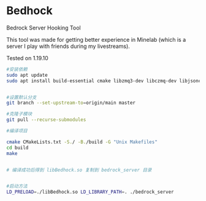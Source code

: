 # Bedhock
Bedrock Server Hooking Tool

This tool was made for getting better experience in Minelab (which is a server I play with friends during my livestreams).

Tested on 1.19.10



```bash
#安装依赖
sudo apt update
sudo apt install build-essential cmake libzmq3-dev libczmq-dev libjsoncpp-dev


#设置默认分支
git branch --set-upstream-to=origin/main master

#克隆子模块
git pull --recurse-submodules

#编译项目

cmake CMakeLists.txt -S./ -B./build -G "Unix Makefiles"
cd build
make


# 编译成功后得到 libBedhock.so 复制到 bedrock_server 目录


#启动方法
LD_PRELOAD=./libBedhock.so LD_LIBRARY_PATH=. ./bedrock_server

```


